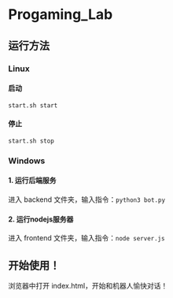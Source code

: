 # Progaming_Lab

## 运行方法

### Linux
#### 启动
`start.sh start`

#### 停止
 `start.sh stop`

### Windows

#### 1. 运行后端服务

进入 backend 文件夹，输入指令：`python3 bot.py`

#### 2. 运行nodejs服务器

进入 frontend 文件夹，输入指令：`node server.js`

## 开始使用！

浏览器中打开 index.html，开始和机器人愉快对话！
